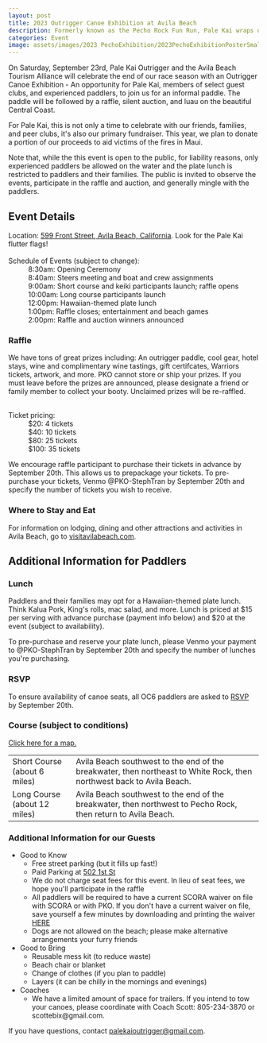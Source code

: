 ```yaml
---
layout: post
title: 2023 Outrigger Canoe Exhibition at Avila Beach
description: Formerly known as the Pecho Rock Fun Run, Pale Kai wraps up the race season with a paddle-out, raffle, silent auction, and luau. A shoutout to our many sponsors. Click here for more.
categories: Event
image: assets/images/2023 PechoExhibition/2023PechoExhibitionPosterSmall.png
---
```

 
<!--
<iframe width="100%" height="624" src="https://www.youtube.com/embed/RZgSrb9B2Ec?autoplay=1&mute=1&playlist=RZgSrb9B2Ec&loop=1" title="2022 Pale Kai Pecho Funday" frameborder="0" allow="accelerometer; clipboard-write; encrypted-media; gyroscope; picture-in-picture" allowfullscreen></iframe> 
-->

On Saturday, September 23rd, Pale Kai Outrigger and the Avila Beach Tourism Alliance will celebrate the end of our race season
with an Outrigger Canoe Exhibition - An
opportunity for Pale Kai, members of select guest clubs, and experienced paddlers, to join us for an informal paddle. The paddle
will be followed by a raffle, silent auction, and luau on the beautiful Central Coast.
<p>
For Pale Kai, this is not only a time to celebrate with our friends, families, and peer clubs, it's also our primary fundraiser.
This year, we plan to donate a portion of our proceeds to aid victims of the fires in Maui.
<P>
Note that, while the this event is open to the public, for liability reasons, only experienced paddlers be allowed on the water and
the plate lunch is restricted to paddlers and their families. The public is invited to observe the events, participate in the raffle and auction, and generally mingle with the paddlers.
<p>

<style type="text/css">
<!--
 .tab0 { margin-left: 0px; margin-top: 0px; margin-bottom: 0px }
 .tab1 { margin-left: 40px; margin-top: 0px; }
-->
</style>

<h2>Event Details</h2>

<p class="tab0">Location: <a href="https://goo.gl/maps/VLFRQMEQFwvGvdTX7" target="_blank">599 Front Street, Avila Beach, California</a>. Look for the Pale Kai flutter flags!<br><br>
Schedule of Events (subject to change):<br>
<p class="tab1">
    8:30am: Opening Ceremony<br>
    8:40am: Steers meeting and boat and crew assignments<br>
    9:00am: Short course and keiki participants launch; raffle opens<br>
    10:00am: Long course participants launch<br>
    12:00pm: Hawaiian-themed plate lunch<br>
    1:00pm: Raffle closes; entertainment and beach games<br>
    2:00pm: Raffle and auction winners announced<br>
</p>

<h3>Raffle</h3>

We have tons of great prizes including: An outrigger paddle, cool gear, hotel stays, wine and complimentary wine tastings,
gift certifcates, Warriors tickets, artwork, and more. PKO cannot store or ship
your prizes. If you must leave before the prizes are announced, please designate a friend or family member to collect your booty.
Unclaimed prizes will be re-raffled.<br><br>
<p class="tab0">
Ticket pricing:
<p class="tab1">
    $20: 4 tickets<br>
    $40: 10 tickets<br>
    $80: 25 tickets<br>
    $100: 35 tickets<br>
</p>
<p>
We encourage raffle participant to purchase their tickets in advance by September 20th. This allows us to prepackage your tickets.
To pre-purchase your tickets, Venmo @PKO-StephTran by September 20th and specify the number of tickets you wish to receive.

<h3>Where to Stay and Eat </h3>
<p>
For information on lodging, dining and other attractions and activities in Avila Beach, go to <a href="https://visitavilabeach.com/" target="_blank">visitavilabeach.com</a>.

<h2>Additional Information for Paddlers</h2>
<p>
<h3>Lunch</h3>
<p>
Paddlers and their families may opt for a Hawaiian-themed plate lunch. Think Kalua Pork, King's rolls, mac salad, and more. Lunch
is priced at $15 per serving with advance purchase (payment info below) and $20 at the event (subject to availability).
<p>
To pre-purchase and reserve your plate lunch, please Venmo your payment to @PKO-StephTran by September 20th and specify the number
of lunches you're purchasing.
<p>

<h3>RSVP</h3>
To ensure availability of canoe seats, all OC6 paddlers are asked to <a href="https://forms.gle/BHFC5sqZcf2nMhag9" target="_blank" class="button special">RSVP</a> by September 20th.

<h3>Course (subject to conditions)</h3>
<a href="/assets/images/2023 PechoExhibition/pechoCourse.png" target="_blank">Click here for a map.</a>
<p>
<table>
<tr><td>Short Course (about 6 miles)</td>
    <td>Avila Beach southwest to the end of the breakwater, then northeast to White Rock, then northwest back to Avila Beach.</td></tr>
<tr><td>Long Course (about 12 miles)</td>
    <td>Avila Beach southwest to the end of the breakwater, then northwest to Pecho Rock, then return to Avila Beach.</td></tr>
</table>
<p>
<h3>Additional Information for our Guests</h3>
<ul>
    <li>
        Good to Know
        <ul>
            <li>Free street parking (but it fills up fast!)</li>
            <li>Paid Parking at <a target="_blank" href="https://goo.gl/maps/ST3diTTBTZkddoby9">502 1st St</a></li>
            <li>We do not charge seat fees for this event. In lieu of seat fees, we hope you'll participate in the raffle</li>
            <li>
                All paddlers will be required to have a current SCORA waiver on file with SCORA or with PKO. If you don't have a current waiver
                on file, save yourself a few minutes by downloading and printing the waiver <a href="/assets/images/2023 PechoExhibition/2023-SCORA-Liability-Waiver.pdf" target="_blank">HERE</a>
            </li>
            <li>Dogs are not allowed on the beach; please make alternative arrangements your furry friends</li>
        </ul>
    </li>
    <li>
        Good to Bring
        <ul>
            <li>Reusable mess kit (to reduce waste)</li>
            <li>Beach chair or blanket</li>
            <li>Change of clothes (if you plan to paddle)</li>
            <li>Layers (it can be chilly in the mornings and evenings)</li>
        </ul>
    </li>
    <li>
        Coaches
        <ul>
            <li>
                We have a limited amount of space for trailers. If you intend to tow your canoes, please coordinate with Coach Scott: 805-234-3870 or scottebix@gmail.com.
            </li>
        </ul>
    </li>
</ul>

<p>If you have questions, contact <a href="mailto:palekaioutrigger@gmail.com">palekaioutrigger@gmail.com</a>.

<!--
We especially want to thank our sponsors and donors who so generously donated to our raffle and silent auction:

<div class="table-wrapper">
    <table>
        <tbody>
            <tr>
                <td>
                    <ul>
                        <li>Alan Hancock College Winery</li>
                        <li>Aloha Designs</li>
                        <li>Ancient Peaks Winery</li>
                        <li>Atascadero 76</li>
                        <li>Avila Valley Barn</li>
                        <li>Beerwood</li>
                        <li>Blue Moon Over Avila</li>
                        <li>BooBoo Records</li>
                        <li>Cal Poly Golf</li>
                        <li>Central Coast Surfboards</li>
                        <li>Chalk Mountain Golf Course</li>
                        <li>Chamisal Vineyards</li>
                        <li>Christa Lowry Real Estate</li>
                            <li>Circle B Vineyard & Cellars</li>
                        <li>Colleen Gnos</li>
                        <li>Custom House</li>
                        <li>Earthscapes</li>
                        <li>Filipponi Winery</li>
                        <li>Flying Flags Avila Beach</li>
                        <li>Gander Publishing</li>
                        <li>Just Looking Gallery</li>
                        <li>Kelsey See Canyon Vineyards</li>
                        <li>Lido Restaurant & Lounge</li>
                        <li>Liquid Gravity</li>
                        <li>M4 Distributors</li>
                    </ul>
                </td>
                <td>
                    <ul>
                        <li>Marisol at the Cliffs</li>
                        <li>Mersea&#8217;s</li>
                            <li>Miner&#8217;s ACE Hardware</li>
                            <li>Moondoggies Beach Club</li>
                        <li>Ojai Olive Oil Company</li>
                            <li>Optometric Care Associates</li>
                        <li>Penman Springs Vineyard</li>
                        <li>Quickblade</li>
                        <li>Quiksilver/DC</li>
                        <li>Reimer&#8217;s Candy/Ice Cream</li>
                        <li>Riata Ranch</li>
                        <li>River Oaks Hot Springs Spa</li>
                        <li>Rod & Hammer&#8217;s SLO Stills</li>
                        <li>Sinor-LaVallee Wines </li>
                        <li>SLO Cider</li>
                        <li>SLO Roasted Coffee</li>
                        <li>Steinbeck Vineyards & Winery</li>
                        <li>Sub Sea Tours </li>
                        <li>Talley Farms Fresh Harvest</li>
                        <li>Talley Vineyards</li>
                            <li>The Mountain Air</li>
                        <li>The Pad</li>
                        <li>TopCat Studio - Tracy Lukehart</li>
                        <li>Turley Vineyard</li>
                        <li>Z Lil Shop of Hair</li>
                    </ul>
                </td>
            </tr>
        </tbody>
    </table>
</div>

<span class="image main"><a href="https://photos.app.goo.gl/jrjycPUWrx63oVmD6" target="_blank"><img src="/assets/images/2022 Pecho Fun Day/2022 PechoCollage.jpg" alt="" /></a></span>

Click on the collage to see additional photos from the event.

-->